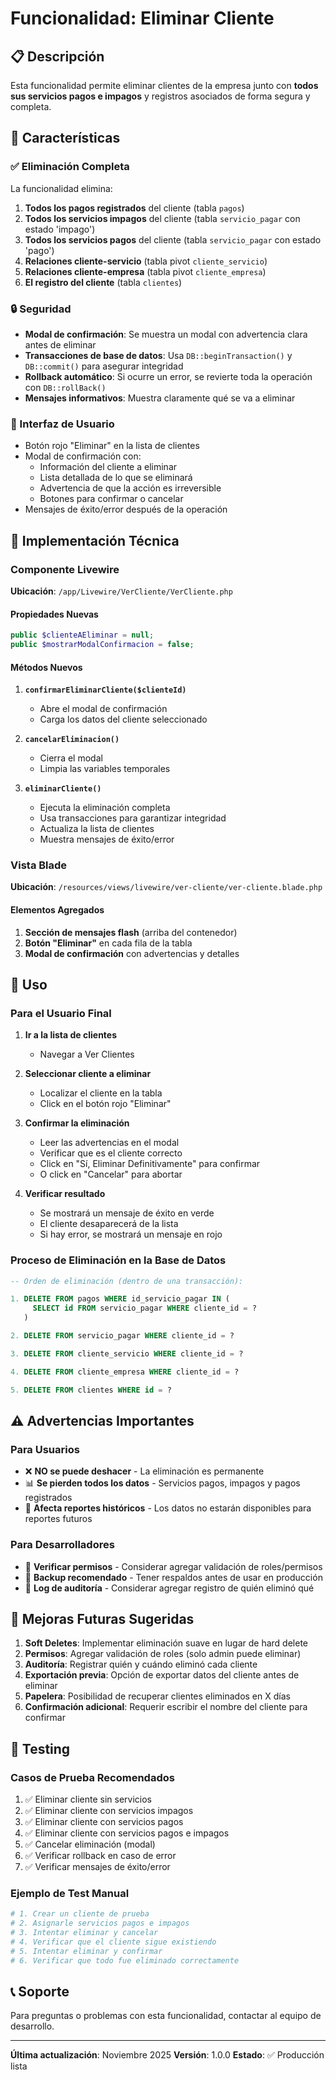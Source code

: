 # Funcionalidad: Eliminar Cliente

## 📋 Descripción

Esta funcionalidad permite eliminar clientes de la empresa junto con **todos sus servicios pagos e impagos** y registros asociados de forma segura y completa.

## 🎯 Características

### ✅ Eliminación Completa
La funcionalidad elimina:

1. **Todos los pagos registrados** del cliente (tabla `pagos`)
2. **Todos los servicios impagos** del cliente (tabla `servicio_pagar` con estado 'impago')
3. **Todos los servicios pagos** del cliente (tabla `servicio_pagar` con estado 'pago')
4. **Relaciones cliente-servicio** (tabla pivot `cliente_servicio`)
5. **Relaciones cliente-empresa** (tabla pivot `cliente_empresa`)
6. **El registro del cliente** (tabla `clientes`)

### 🔒 Seguridad

- **Modal de confirmación**: Se muestra un modal con advertencia clara antes de eliminar
- **Transacciones de base de datos**: Usa `DB::beginTransaction()` y `DB::commit()` para asegurar integridad
- **Rollback automático**: Si ocurre un error, se revierte toda la operación con `DB::rollBack()`
- **Mensajes informativos**: Muestra claramente qué se va a eliminar

### 🎨 Interfaz de Usuario

- Botón rojo "Eliminar" en la lista de clientes
- Modal de confirmación con:
  - Información del cliente a eliminar
  - Lista detallada de lo que se eliminará
  - Advertencia de que la acción es irreversible
  - Botones para confirmar o cancelar
- Mensajes de éxito/error después de la operación

## 🔧 Implementación Técnica

### Componente Livewire

**Ubicación**: `/app/Livewire/VerCliente/VerCliente.php`

#### Propiedades Nuevas

```php
public $clienteAEliminar = null;
public $mostrarModalConfirmacion = false;
```

#### Métodos Nuevos

1. **`confirmarEliminarCliente($clienteId)`**
   - Abre el modal de confirmación
   - Carga los datos del cliente seleccionado

2. **`cancelarEliminacion()`**
   - Cierra el modal
   - Limpia las variables temporales

3. **`eliminarCliente()`**
   - Ejecuta la eliminación completa
   - Usa transacciones para garantizar integridad
   - Actualiza la lista de clientes
   - Muestra mensajes de éxito/error

### Vista Blade

**Ubicación**: `/resources/views/livewire/ver-cliente/ver-cliente.blade.php`

#### Elementos Agregados

1. **Sección de mensajes flash** (arriba del contenedor)
2. **Botón "Eliminar"** en cada fila de la tabla
3. **Modal de confirmación** con advertencias y detalles

## 📖 Uso

### Para el Usuario Final

1. **Ir a la lista de clientes**
   - Navegar a Ver Clientes

2. **Seleccionar cliente a eliminar**
   - Localizar el cliente en la tabla
   - Click en el botón rojo "Eliminar"

3. **Confirmar la eliminación**
   - Leer las advertencias en el modal
   - Verificar que es el cliente correcto
   - Click en "Sí, Eliminar Definitivamente" para confirmar
   - O click en "Cancelar" para abortar

4. **Verificar resultado**
   - Se mostrará un mensaje de éxito en verde
   - El cliente desaparecerá de la lista
   - Si hay error, se mostrará un mensaje en rojo

### Proceso de Eliminación en la Base de Datos

```sql
-- Orden de eliminación (dentro de una transacción):

1. DELETE FROM pagos WHERE id_servicio_pagar IN (
     SELECT id FROM servicio_pagar WHERE cliente_id = ?
   )

2. DELETE FROM servicio_pagar WHERE cliente_id = ?

3. DELETE FROM cliente_servicio WHERE cliente_id = ?

4. DELETE FROM cliente_empresa WHERE cliente_id = ?

5. DELETE FROM clientes WHERE id = ?
```

## ⚠️ Advertencias Importantes

### Para Usuarios
- ❌ **NO se puede deshacer** - La eliminación es permanente
- 📊 **Se pierden todos los datos** - Servicios pagos, impagos y pagos registrados
- 💼 **Afecta reportes históricos** - Los datos no estarán disponibles para reportes futuros

### Para Desarrolladores
- 🔐 **Verificar permisos** - Considerar agregar validación de roles/permisos
- 💾 **Backup recomendado** - Tener respaldos antes de usar en producción
- 📝 **Log de auditoría** - Considerar agregar registro de quién eliminó qué

## 🚀 Mejoras Futuras Sugeridas

1. **Soft Deletes**: Implementar eliminación suave en lugar de hard delete
2. **Permisos**: Agregar validación de roles (solo admin puede eliminar)
3. **Auditoría**: Registrar quién y cuándo eliminó cada cliente
4. **Exportación previa**: Opción de exportar datos del cliente antes de eliminar
5. **Papelera**: Posibilidad de recuperar clientes eliminados en X días
6. **Confirmación adicional**: Requerir escribir el nombre del cliente para confirmar

## 🧪 Testing

### Casos de Prueba Recomendados

1. ✅ Eliminar cliente sin servicios
2. ✅ Eliminar cliente con servicios impagos
3. ✅ Eliminar cliente con servicios pagos
4. ✅ Eliminar cliente con servicios pagos e impagos
5. ✅ Cancelar eliminación (modal)
6. ✅ Verificar rollback en caso de error
7. ✅ Verificar mensajes de éxito/error

### Ejemplo de Test Manual

```bash
# 1. Crear un cliente de prueba
# 2. Asignarle servicios pagos e impagos
# 3. Intentar eliminar y cancelar
# 4. Verificar que el cliente sigue existiendo
# 5. Intentar eliminar y confirmar
# 6. Verificar que todo fue eliminado correctamente
```

## 📞 Soporte

Para preguntas o problemas con esta funcionalidad, contactar al equipo de desarrollo.

---

**Última actualización**: Noviembre 2025
**Versión**: 1.0.0
**Estado**: ✅ Producción lista
